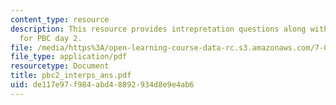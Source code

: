 ```yaml
---
content_type: resource
description: This resource provides intrepretation questions along with their answers
  for PBC day 2.
file: /media/https%3A/open-learning-course-data-rc.s3.amazonaws.com/7-02-experimental-biology-communication-spring-2005/de117e97f984abd48892934d8e9e4ab6_pbc2_interps_ans.pdf
file_type: application/pdf
resourcetype: Document
title: pbc2_interps_ans.pdf
uid: de117e97-f984-abd4-8892-934d8e9e4ab6
---
```

